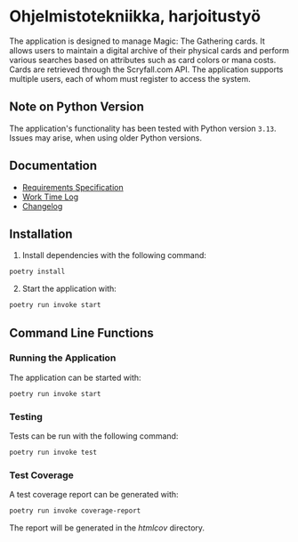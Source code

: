 # Ohjelmistotekniikka, harjoitustyö

The application is designed to manage Magic: The Gathering cards. It allows users to maintain a digital archive of their physical cards and perform various searches based on attributes such as card colors or mana costs. Cards are retrieved through the Scryfall.com API. The application supports multiple users, each of whom must register to access the system.

## Note on Python Version

The application's functionality has been tested with Python version `3.13`. Issues may arise, when using older Python versions.

## Documentation

- [Requirements Specification](./Documentation/requirements_specification.md)
- [Work Time Log](./Documentation/time_tracking.md)
- [Changelog](./Documentation/changelog.md)

## Installation

1. Install dependencies with the following command:

```bash
poetry install
```

2. Start the application with:

```bash
poetry run invoke start
```

## Command Line Functions

### Running the Application

The application can be started with:

```bash
poetry run invoke start
```

### Testing

Tests can be run with the following command:

```bash
poetry run invoke test
```

### Test Coverage

A test coverage report can be generated with:

```bash
poetry run invoke coverage-report
```

The report will be generated in the *htmlcov* directory.

